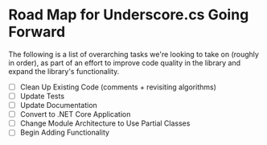 # Road Map for Underscore.cs Going Forward
The following is a list of overarching tasks we're looking to take on (roughly in order), as part of an effort to improve code quality in the library and expand the library's functionality.

- [ ] Clean Up Existing Code (comments + revisiting algorithms)
- [ ] Update Tests
- [ ] Update Documentation
- [ ] Convert to .NET Core Application
- [ ] Change Module Architecture to Use Partial Classes
- [ ] Begin Adding Functionality
